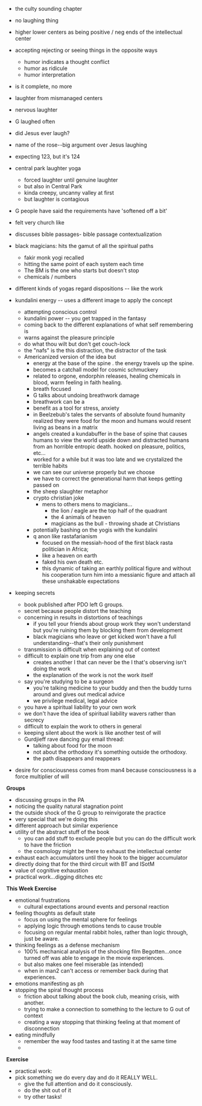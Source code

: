 - the culty sounding chapter
- no laughing thing
- higher lower centers as being positive / neg ends of the intellectual center
- accepting rejecting or seeing things in the opposite ways
    - humor indicates a thought conflict
    - humor as ridicule
    - humor interpretation 
- is it complete, no more 
- laughter from mismanaged centers
- nervous laughter
- G laughed often
- did Jesus ever laugh?
- name of the rose--big argument over Jesus laughing
- expecting 123, but it's 124
- central park laughter yoga
    - forced laughter until genuine laughter
    - but also in Central Park
    - kinda creepy, uncanny valley at first
    - but laughter is contagious
- G people have said the requirements have 'softened off a bit'
- felt very church like
- discusses bible passages- bible passage contextualization
- black magicians: hits the gamut of all the spiritual paths
    - fakir monk yogi recalled
    - hitting the same point of each system each time
    - The BM is the one who starts but doesn't stop
    - chemicals / numbers 
- different kinds of yogas regard dispositions -- like the work
- kundalini energy -- uses a different image to apply the concept
    - attempting conscious control
    - kundalini power -- you get trapped in the fantasy
    - coming back to the different explanations of what self remembering is
    - warns against the pleasure principle
    - do what thou wilt but don't get couch-lock
    - the "nafs" is the this distraction, the distractor of the task
    - Americanized version of the idea but
        - energy at the base of the spine . the energy travels up the spine.
        - becomes a catchall model for cosmic schmuckery 
        - related to orgone, endorphin releases, healing chemicals in blood, warm feeling in faith healing.
        - breath focused 
        - G talks about undoing breathwork damage
        - breathwork can be a 
        - benefit as a tool for stress, anxiety
        - in Beelzebub's tales the servants of absolute found humanity realized they were food for the moon and humans would resent living as beans in a matrix
        - angels created a kundabuffer in the base of spine that causes humans to view the world upside down and distracted humans from an horrible entropic death. hooked on pleasure, politics, etc...
        - worked for a while but it was too late and we crystalized the terrible habits 
        - we can see our universe properly but we choose 
        - we have to correct the generational harm that keeps getting passed on
        - the sheep slaughter metaphor
        - crypto christian joke
            - mens to others mens to  magicians...
                - the lion / eagle are the top half of the quadrant
                - the 4 animals of heaven
                - magicians as the bull - throwing shade at Christians
        - potentially bashing on the yogis with the kundalini 
        - q anon like rastafarianism
            - focused on the messiah-hood of the first black rasta politician in Africa;
            - like a heaven on earth
            - faked his own death etc.
            - this dynamic of taking an earthly political figure and without his cooperation turn him into a messianic figure and attach all these unshakable expectations
- keeping secrets
    - book published after PDO left G groups. 
    - secret because people distort the teaching
    - concerning in results in distortions of teachings
        - if you tell your friends about group work they won't understand but you're ruining them by blocking them from development
        - black magicians who leave or get kicked won't have a full understanding--that's their only punishment
    - transmission is difficult when explaining out of context
    - difficult to explain one trip from any one else
        - creates another I that can never be the I that's observing isn't doing the work
        - the explanation of the work is not the work itself
    - say you're studying to be a surgeon
        - you're talking medicine to your buddy and then the buddy turns around and gives out medical advice
        - we privilege medical, legal advice 
    - you have a spiritual liability to your own work
    - we don't have the idea of spiritual liability wavers rather than secrecy
    - difficult to explain the work to others in general
    - keeping silent about the work is like another test of will
    - Gurdjieff rave dancing guy email thread:
        - talking about food for the moon
        - not about the orthodoxy it's something outside the orthodoxy.
        - the path disappears and reappears
        
- desire for consciousness comes from man4 because consciousness is a force multiplier of will     
        
**Groups**
- discussing groups in the PA
- noticing the quality natural stagnation point
- the outside shock of the G group to reinvigorate the practice
- very special that we're doing this
- different approach but similar experience
- utility of the abstract stuff of the book
    - you can add stuff to exclude people but you can do the difficult work to have the friction 
    - the cosmology might be there to exhaust the intellectual center
- exhaust each accumulators until they hook to the bigger accumulator
- directly doing that for the third circuit with BT and ISotM
- value of cognitive exhaustion
- practical work...digging ditches etc

**This Week Exercise**
- emotional frustrations
    - cultural expectations around events and personal reaction
- feeling thoughts as default state
    - focus on using the mental sphere for feelings
    - applying logic through emotions tends to cause trouble
    - focusing on regular mental rabbit holes, rather than logic through, just be aware.
- thinking feelings as a defense mechanism
    - 100% mechanical analysis of the shocking film Begotten...once turned off was able to engage in the movie experiences.
    - but also makes one feel miserable (as intended)
    - when in man2 can't access or remember back during that experiences.
- emotions manifesting as ph
- stopping the spiral thought process
    - friction about talking about the book club, meaning crisis, with another.
    - trying to make a connection to something to the lecture to G out of context
    - creating a way stopping that thinking feeling at that moment of disconnection
- eating mindfully
    - remember the way food tastes and tasting it at the same time
    - 
    

**Exercise** 
- practical work:
- pick something we do every day and do it REALLY WELL.
    - give the full attention and do it consciously.
    - do the shit out of it
    - try other tasks!    
